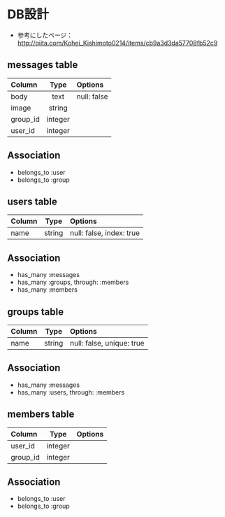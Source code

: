 # DB設計
- 参考にしたページ：http://qiita.com/Kohei_Kishimoto0214/items/cb9a3d3da57708fb52c9

## messages table
|    Column    |    Type    |                 Options                  |
|:-------------|:----------:|:-----------------------------------------|
| body         |    text    | null: false                              |
| image        |   string   |                                          |
| group_id     |   integer  |                                          |
| user_id      |   integer  |                                          |

## Association
- belongs_to :user
- belongs_to :group

## users table
|    Column    |    Type    |                 Options                  |
|:-------------|:----------:|:-----------------------------------------|
| name         |   string   | null: false, index: true                 |

## Association
- has_many :messages
- has_many :groups, through: :members
- has_many :members

## groups table
|    Column    |    Type    |                 Options                  |
|:-------------|:----------:|:-----------------------------------------|
| name         |   string   | null: false, unique: true                |

## Association
- has_many :messages
- has_many :users, through: :members

## members table
|    Column    |    Type    |                      Options                       |
|:-------------|:----------:|:---------------------------------------------------|
| user_id      |   integer  |                                                    |
| group_id     |   integer  |                                                    |

## Association
- belongs_to :user
- belongs_to :group
